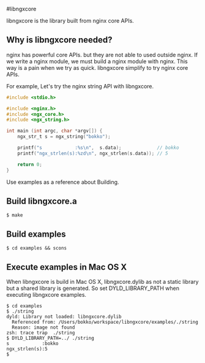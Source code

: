 #libngxcore

libngxcore is the library built from nginx core APIs.

## Why is libngxcore needed?

nginx has powerful core APIs. but they are not able to used outside nginx.
If we write a nginx module, we must build a nginx module with nginx.
This way is a pain when we try as quick. libngxcore simplify to try nginx core APIs.


For example, Let's try the nginx string API with libngxcore.

```c
#include <stdio.h>

#include <nginx.h>
#include <ngx_core.h>
#include <ngx_string.h>

int main (int argc, char *argv[]) {
    ngx_str_t s = ngx_string("bokko");

    printf("s            :%s\n",  s.data);             // bokko
    printf("ngx_strlen(s):%zd\n", ngx_strlen(s.data)); // 5

    return 0;
}
```

Use examples as a reference about Building.

## Build libngxcore.a

```
$ make
```

## Build examples

```
$ cd examples && scons
```

## Execute examples in Mac OS X

When libngxcore is build in Mac OS X, libngxcore.dylib as not a static library but a shared library is generated.
So set DYLD_LIBRARY_PATH when executing libngxcore examples.

```
$ cd examples
$ ./string
dyld: Library not loaded: libngxcore.dylib
  Referenced from: /Users/bokko/workspace/libngxcore/examples/./string
  Reason: image not found
zsh: trace trap  ./string
$ DYLD_LIBRARY_PATH=../ ./string
s            :bokko
ngx_strlen(s):5
$
```
